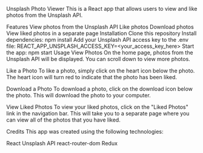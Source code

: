 Unsplash Photo Viewer
This is a React app that allows users to view and like photos from the Unsplash API.

Features
View photos from the Unsplash API
Like photos
Download photos
View liked photos in a separate page
Installation
Clone this repository
Install dependencies: npm install
Add your Unsplash API access key to the .env file: REACT_APP_UNSPLASH_ACCESS_KEY=<your_access_key_here>
Start the app: npm start
Usage
View Photos
On the home page, photos from the Unsplash API will be displayed. You can scroll down to view more photos.

Like a Photo
To like a photo, simply click on the heart icon below the photo. The heart icon will turn red to indicate that the photo has been liked.

Download a Photo
To download a photo, click on the download icon below the photo. This will download the photo to your computer.

View Liked Photos
To view your liked photos, click on the "Liked Photos" link in the navigation bar. This will take you to a separate page where you can view all of the photos that you have liked.

Credits
This app was created using the following technologies:

React
Unsplash API
react-router-dom
Redux
